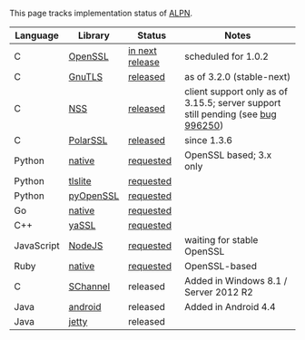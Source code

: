This page tracks implementation status of [ALPN](http://tools.ietf.org/html/draft-ietf-tls-applayerprotoneg).

Language | Library | Status | Notes
--- | --- | --- | --- 
C | [OpenSSL](http://www.openssl.org) | [in next release](http://git.openssl.org/gitweb/?p=openssl.git;a=blob;f=NEWS;h=fc466ae3cc1ee38b566516eafe913e32409798a4;hb=HEAD) | scheduled for 1.0.2
C | [GnuTLS](http://www.gnutls.org/) | [released](http://gnutls.org/manual/html_node/Application-Layer-Protocol-Negotiation-_0028ALPN_0029.html) | as of 3.2.0 (stable-next)
C | [NSS](https://developer.mozilla.org/en/docs/NSS) | [released](https://developer.mozilla.org/en-US/docs/NSS/NSS_3.15.5_release_notes#New_Functionality) | client support only as of 3.15.5; server support still pending (see [bug 996250](https://bugzilla.mozilla.org/show_bug.cgi?id=996250))
C | [PolarSSL](https://polarssl.org) | [released](https://polarssl.org/tech-updates/releases/polarssl-1.3.6-released) | since 1.3.6 
Python | [native](http://docs.python.org/3/library/ssl.html) | [requested](http://bugs.python.org/issue20188) | OpenSSL based; 3.x only
Python | [tlslite](http://trevp.net/tlslite/) | [requested](https://github.com/trevp/tlslite/issues/19) | 
Python | [pyOpenSSL](https://github.com/pyca/pyopenssl) | [requested](https://github.com/pyca/pyopenssl/pull/120) | 
Go | [native](http://golang.org/pkg/crypto/tls/) | [requested](https://code.google.com/p/go/issues/detail?id=6736) |
C++ | [yaSSL](http://www.wolfssl.com/yaSSL/) | [requested](https://github.com/cyassl/cyassl/issues/66) |
JavaScript | [NodeJS](http://nodejs.org/api/tls.html) | [requested](https://github.com/joyent/node/issues/5945) | waiting for stable OpenSSL
Ruby | [native](http://ruby-doc.org/stdlib-2.0/libdoc/openssl/rdoc/OpenSSL.html) | [requested](https://bugs.ruby-lang.org/issues/9390) | OpenSSL-based
C | [SChannel](http://technet.microsoft.com/en-us/library/hh831771.aspx) | released | Added in Windows 8.1 / Server 2012 R2
Java | [android](https://code.google.com/p/android/issues/detail?id=56942) | released | Added in Android 4.4  
Java | [jetty](https://github.com/jetty-project/jetty-alpn/) | released |